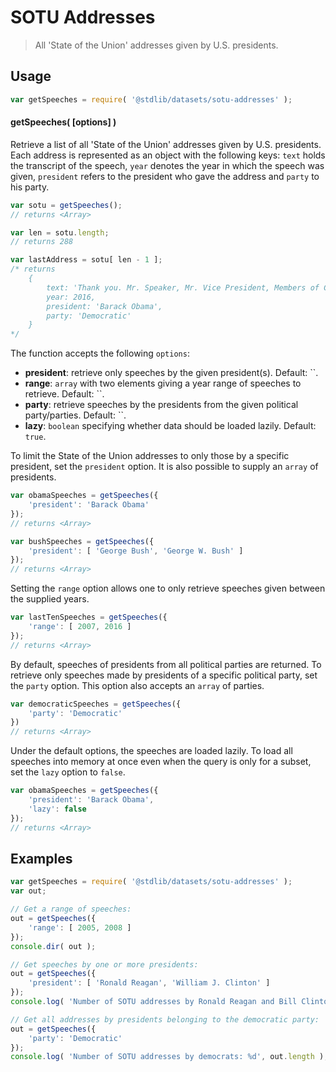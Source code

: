 # SOTU Addresses

> All 'State of the Union' addresses given by U.S. presidents.


<!-- <intro> -->

<!-- </intro> -->


<!-- <usage> -->

## Usage

``` javascript
var getSpeeches = require( '@stdlib/datasets/sotu-addresses' );
```

#### getSpeeches( \[options\] )

Retrieve a list of all 'State of the Union' addresses given by U.S. presidents. Each address is represented as an object with the following keys: `text` holds the transcript of the speech, `year` denotes the year in which the speech was given, `president` refers to the president who gave the address and `party` to his party.

``` javascript
var sotu = getSpeeches();
// returns <Array>

var len = sotu.length;
// returns 288

var lastAddress = sotu[ len - 1 ];
/* returns
    {
        text: 'Thank you. Mr. Speaker, Mr. Vice President, Members of Congress, my fellow Americans: Tonight marks the eighth year that I\'ve come here to report on the State of the Union. (...)',
        year: 2016,
        president: 'Barack Obama',
        party: 'Democratic'
    }
*/
```

The function accepts the following `options`:

* __president__: retrieve only speeches by the given president(s). Default: ``.
* __range__: `array` with two elements giving a year range of speeches to retrieve. Default: ``.
* __party__: retrieve speeches by the presidents from the given political party/parties. Default: ``.
* __lazy__: `boolean` specifying whether data should be loaded lazily. Default: `true`.

To limit the State of the Union addresses to only those by a specific president, set the `president` option. It is also possible to supply an `array` of presidents.

``` javascript
var obamaSpeeches = getSpeeches({
	'president': 'Barack Obama'
});
// returns <Array>

var bushSpeeches = getSpeeches({
	'president': [ 'George Bush', 'George W. Bush' ]
});
// returns <Array>
```

Setting the `range` option allows one to only retrieve speeches given between the supplied years.

``` javascript
var lastTenSpeeches = getSpeeches({
	'range': [ 2007, 2016 ]
});
// returns <Array>
```

By default, speeches of presidents from all political parties are returned. To retrieve only speeches made by presidents of a specific political party, set the `party` option. This option also accepts an `array` of parties.

``` javascript
var democraticSpeeches = getSpeeches({
	'party': 'Democratic'
})
// returns <Array>
```

Under the default options, the speeches are loaded lazily. To load all speeches into memory at once even when the query is only for a subset, set the `lazy` option to `false`.

``` javascript
var obamaSpeeches = getSpeeches({
	'president': 'Barack Obama',
	'lazy': false
});
// returns <Array>
```

<!-- </usage> -->


<!-- <examples> -->

## Examples

``` javascript
var getSpeeches = require( '@stdlib/datasets/sotu-addresses' );
var out;

// Get a range of speeches:
out = getSpeeches({
	'range': [ 2005, 2008 ]
});
console.dir( out );

// Get speeches by one or more presidents:
out = getSpeeches({
	'president': [ 'Ronald Reagan', 'William J. Clinton' ]
});
console.log( 'Number of SOTU addresses by Ronald Reagan and Bill Clinton: %d', out.length );

// Get all addresses by presidents belonging to the democratic party:
out = getSpeeches({
	'party': 'Democratic'
});
console.log( 'Number of SOTU addresses by democrats: %d', out.length );
```

<!-- </examples> -->


<!-- <links> -->

<!-- </links> -->
